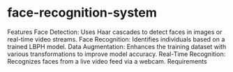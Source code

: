 # face-recognition-system
Features
Face Detection: Uses Haar cascades to detect faces in images or real-time video streams.
Face Recognition: Identifies individuals based on a trained LBPH model.
Data Augmentation: Enhances the training dataset with various transformations to improve model accuracy.
Real-Time Recognition: Recognizes faces from a live video feed via a webcam.
Requirements

